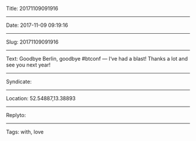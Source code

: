Title: 20171109091916

----

Date: 2017-11-09 09:19:16

----

Slug: 20171109091916

----

Text: Goodbye Berlin, goodbye #btconf — I‘ve had a blast! Thanks a lot and see you next year!

----

Syndicate: <a href="https://brid.gy/publish/twitter"></a>

----

Location: 52.54887,13.38893

----

Replyto: 

----

Tags: with, love